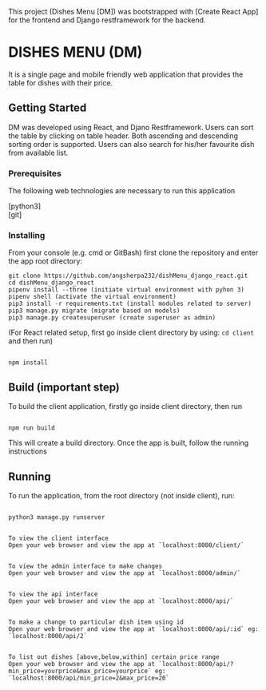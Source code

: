 This project (Dishes Menu [DM]) was bootstrapped with [Create React App] for the frontend and Django restframework for the backend.

# DISHES MENU (DM)

It is a single page and mobile friendly web application that provides the table for dishes with their price.

## Getting Started

DM was developed using React, and Djano Restframework. Users can sort the table by clicking on table header. Both ascending and descending sorting order is supported. Users can also search for his/her favourite dish from available list.

### Prerequisites

The following web technologies are necessary to run this application

[python3]<br/>
[git]

### Installing

From your console (e.g. cmd or GitBash) first clone the repository and enter the app root directory:

```
git clone https://github.com/angsherpa232/dishMenu_django_react.git
cd dishMenu_django_react
pipenv install --three (initiate virtual environment with pyhon 3)
pipenv shell (activate the virtual environment)
pip3 install -r requirements.txt (install modules related to server)
pip3 manage.py migrate (migrate based on models)
pip3 manage.py createsuperuser (create superuser as admin)
```

(For React related setup, first go inside client directory by using: `cd client` and then run)

```

npm install

```

## Build (important step)

To build the client application, firstly go inside client directory, then run

```

npm run build

```

This will create a build directory. Once the app is built, follow the running instructions

## Running

To run the application, from the root directory (not inside client), run:

```

python3 manage.py runserver

```

```

To view the client interface
Open your web browser and view the app at `localhost:8000/client/`

```

```

To view the admin interface to make changes
Open your web browser and view the app at `localhost:8000/admin/`
```

```

To view the api interface
Open your web browser and view the app at `localhost:8000/api/`

```

```

To make a change to particular dish item using id
Open your web browser and view the app at `localhost:8000/api/:id` eg: `localhost:8000/api/2`

```

```

To list out dishes [above,below,within] certain price range
Open your web browser and view the app at `localhost:8000/api/?min_price=yourprice&max_price=yourprice` eg: `localhost:8000/api/min_price=2&max_price=20`

```
